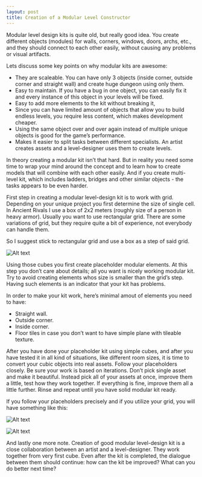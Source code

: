 ```yaml
---
layout: post
title: Creation of a Modular Level Constructor
---
```


Modular level design kits is quite old, but really good idea. You create different objects (modules) for walls, corners, windows, doors, archs, etc., and they should connect to each other easily, without causing any problems or visual artifacts.

Lets discuss some key points on why modular kits are awesome:

- They are scaleable. You can have only 3 objects (inside corner, outside corner and straight wall) and create huge dungeon using only them.
- Easy to maintain. If you have a bug in one object, you can easily fix it and every instance of this object in your levels will be fixed.
- Easy to add more elements to the kit without breaking it,
- Since you can have limited amount of objects that allow you to build endless levels, you require less content, which makes development cheaper.
- Using the same object over and over again instead of multiple unique objects is good for the game’s performance. 
- Makes it easier to split tasks between different specialists. An artist creates assets and a level-designer uses them to create levels.

In theory creating a modular kit isn’t that hard. But in reality you need some time to wrap your mind around the concept and to learn how to create models that will combine with each other easily. And if you create multi-level kit, which includes ladders, bridges and other similar objects - the tasks appears to be even harder.

First step in creating a modular level-design kit is to work with grid. Depending on your unique project you first determine the size of single cell. In Ancient Rivals I use a box of 2x2 meters (roughly size of a person in heavy armor).
Usually you want to use rectangular grid. There are some variations of grid, but they require quite a bit of experience, not everybody can handle them.

So I suggest stick to rectangular grid and use a box as a step of said grid.

![Alt text](http://i.imgur.com/nOfDk35.png)

Using those cubes you first create placeholder modular elements. At this step you don’t care about details; all you want is nicely working modular kit. Try to avoid creating elements whos size is smaller than the grid’s step. Having such elements is an indicator that your kit has problems.

In order to make your kit work, here’s minimal amout of elements you need to have:

- Straight wall.
- Outside corner.
- Inside corner.
- Floor tiles in case you don’t want to have simple plane with tileable texture.

After you have done your placeholder kit using simple cubes, and after you have tested it in all kind of situations, like different room sizes, it is time to convert your cubic objects into real assets. Follow your placeholders closely.
Be sure your work is based on iterations. Don’t pick single asset and make it beautiful. Instead pick all of your assets at once, improve them a little, test how they work together. If everything is fine, improve them all a little further. Rinse and repeat untill you have solid modular kit ready.

If you follow your placeholders precisely and if you utilize your grid, you will have something like this:

![Alt text](http://i.imgur.com/GM7Orel.png)

![Alt text](http://i.imgur.com/RdyamtY.png)

And lastly one more note. Creation of good modular level-design kit is a close collaboration between an artist and a level-designer. They work together from very first cube. Even after the kit is completed, the dialogue between them should continue: how can the kit be improved? What can you do better next time?

